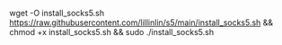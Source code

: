 wget -O install_socks5.sh https://raw.githubusercontent.com/lillinlin/s5/main/install_socks5.sh && chmod +x install_socks5.sh && sudo ./install_socks5.sh
